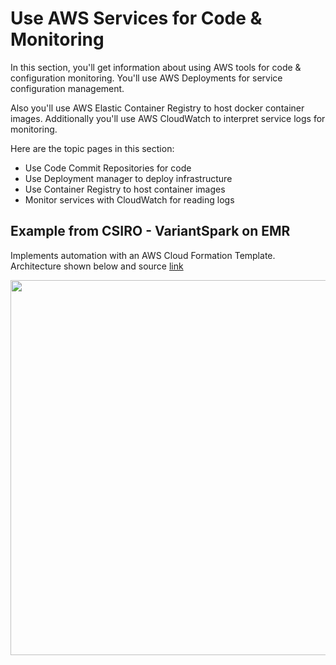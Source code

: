 # Use AWS Services for Code & Monitoring

In this section, you'll get information about using AWS tools for code & configuration monitoring.  You'll use AWS Deployments for service configuration management.  

Also you'll use AWS Elastic Container Registry to host docker container images.  Additionally you'll use AWS CloudWatch to interpret service logs for monitoring.


Here are the topic pages in this section:

- Use Code Commit Repositories for code 
- Use Deployment manager to deploy infrastructure
- Use Container Registry to host container images
- Monitor services with CloudWatch for reading logs

## Example from CSIRO - VariantSpark on EMR

Implements automation with an AWS Cloud Formation Template. Architecture shown below and source [link](https://aws.amazon.com/marketplace/pp/prodview-pgna4dj6xqqde#pdp-usage)

<img src="https://github.com/lynnlangit/aws-for-bioinformatics/blob/main/6_Automation-KELLY/images/csrio-vs-emr.png" width=600>

